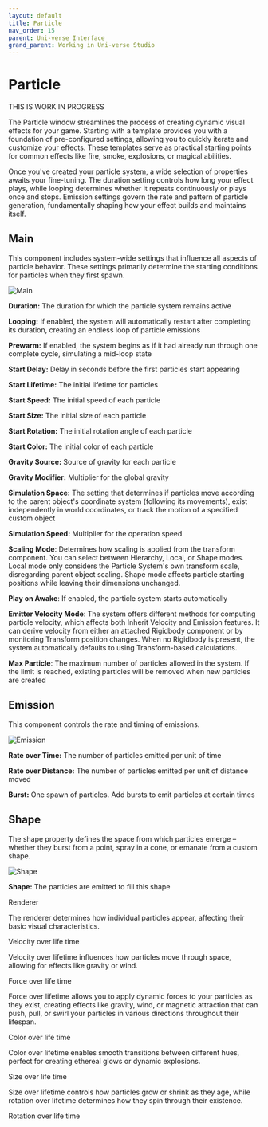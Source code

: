 ```yaml
---
layout: default
title: Particle
nav_order: 15
parent: Uni-verse Interface
grand_parent: Working in Uni-verse Studio
---
```

# Particle

THIS IS WORK IN PROGRESS

The Particle window streamlines the process of creating dynamic visual effects for your game. Starting with a template provides you with a foundation of pre-configured settings, allowing you to quickly iterate and customize your effects. These templates serve as practical starting points for common effects like fire, smoke, explosions, or magical abilities.

Once you've created your particle system, a wide selection of properties awaits your fine-tuning. The duration setting controls how long your effect plays, while looping determines whether it repeats continuously or plays once and stops. Emission settings govern the rate and pattern of particle generation, fundamentally shaping how your effect builds and maintains itself.

## Main

This component includes system-wide settings that influence all aspects of particle behavior. These settings primarily determine the starting conditions for particles when they first spawn.

![Main]({{site.url}}{{site.baseurl}}/content/images/particle-1-main.png)

**Duration:** The duration for which the particle system remains active

**Looping:** If enabled, the system will automatically restart after completing its duration, creating an endless loop of particle emissions

**Prewarm:** If enabled, the system begins as if it had already run through one complete cycle, simulating a mid-loop state

**Start Delay:** Delay in seconds before the first particles start appearing

**Start Lifetime:** The initial lifetime for particles

**Start Speed:** The initial speed of each particle

**Start Size:** The initial size of each particle

**Start Rotation:** The initial rotation angle of each particle

**Start Color:** The initial color of each particle

**Gravity Source:** Source of gravity for each particle

**Gravity Modifier:** Multiplier for the global gravity

**Simulation Space:** The setting that determines if particles move according to the parent object's coordinate system (following its movements), exist independently in world coordinates, or track the motion of a specified custom object

**Simulation Speed:** Multiplier for the operation speed

**Scaling Mode**: Determines how scaling is applied from the transform component. You can select between Hierarchy, Local, or Shape modes. Local mode only considers the Particle System's own transform scale, disregarding parent object scaling. Shape mode affects particle starting positions while leaving their dimensions unchanged.

**Play on Awake**: If enabled, the particle system starts automatically

**Emitter Velocity Mode**: The system offers different methods for computing particle velocity, which affects both Inherit Velocity and Emission features. It can derive velocity from either an attached Rigidbody component or by monitoring Transform position changes. When no Rigidbody is present, the system automatically defaults to using Transform-based calculations.

**Max Particle**: The maximum number of particles allowed in the system. If the limit is reached, existing particles will be removed when new particles are created

## Emission

This component controls the rate and timing of emissions.

![Emission]({{site.url}}{{site.baseurl}}/content/images/particle-2-emission.png)

**Rate over Time:** The number of particles emitted per unit of time

**Rate over Distance:** The number of particles emitted per unit of distance 
moved

**Burst:** One spawn of particles. Add bursts to emit particles at certain times

## Shape

The shape property defines the space from which particles emerge – whether they burst from a point, spray in a cone, or emanate from a custom shape. 

![Shape]({{site.url}}{{site.baseurl}}/content/images/particle-3-shape.png)

**Shape:** The particles are emitted to fill this shape





Renderer

The renderer determines how individual particles appear, affecting their basic visual characteristics.

Velocity over life time

Velocity over lifetime influences how particles move through space, allowing for effects like gravity or wind.

Force over life time

Force over lifetime allows you to apply dynamic forces to your particles as they exist, creating effects like gravity, wind, or magnetic attraction that can push, pull, or swirl your particles in various directions throughout their lifespan.

Color over life time

Color over lifetime enables smooth transitions between different hues, perfect for creating ethereal glows or dynamic explosions. 

Size over life time

Size over lifetime controls how particles grow or shrink as they age, while rotation over lifetime determines how they spin through their existence.

Rotation over life time
